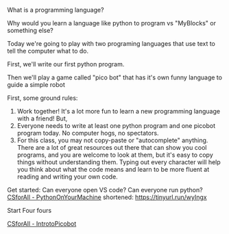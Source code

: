 What is a programming language?

Why would you learn a language like python to program vs "MyBlocks" or something else?

Today we're going to play with two programing languages that use text to tell the computer what to do.

First, we'll write our first python program.

Then we'll play a game called "pico bot" that has it's own funny language to guide a simple robot

First, some ground rules:
1) Work together! It's a lot more fun to learn a new programming language with a friend! But,
2) Everyone needs to write at least one python program and one picobot program today. No computer hogs, no spectators.
3) For this class, you may not copy-paste or "autocomplete" anything. There are a lot of great resources out there that can show you cool programs, and you are welcome to look at them, but it's easy to copy things without understanding them. Typing out every character will help you think about what the code means and learn to be more fluent at reading and writing your own code.

Get started:
Can everyone open VS code?
Can everyone run python?
[CSforAll - PythonOnYourMachine](https://www.cs.hmc.edu/twiki/bin/view/CSforAll/PythonOnYourMachine) shortened: https://tinyurl.run/wyIngx

Start Four fours


[CSforAll - IntrotoPicobot](https://www.cs.hmc.edu/twiki/bin/view/CSforAll/IntrotoPicobot)


